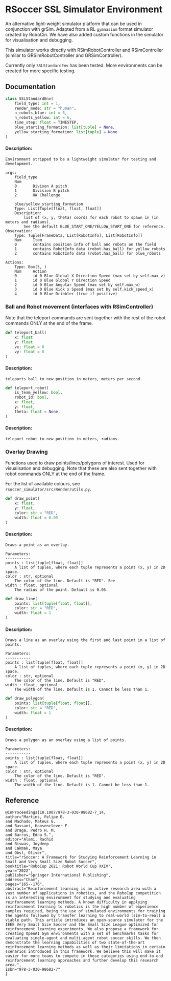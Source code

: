 # RSoccer SSL Simulator Environment

An alternative light-weight simulator platform that can be used in conjunction with grSim. Adapted from a RL `gymnasium` format simulator created by RoboCin. We have also added custom functions in the simulator for visualisation and debugging.

This simulator works directly with RSimRobotController and RSimController (similar to GRSimRobotController and GRSimController).

Currently only `SSLStandardEnv` has been tested. More environments can be created for more specific testing.

## Documentation

```python
class SSLStandardEnv(
    field_type: int = 1,
    render_mode: str = "human",
    n_robots_blue: int = 6,
    n_robots_yellow: int = 6,
    time_step: float = TIMESTEP,
    blue_starting_formation: list[tuple] = None,
    yellow_starting_formation: list[tuple] = None
)
```
#### Description:
    Environment stripped to be a lightweight simulator for testing and development.

    args:
        field_type
        Num
        0       Divison A pitch
        1       Division B pitch
        2       HW Challenge

        blue/yellow_starting_formation
        Type: List[Tuple[float, float, float]]
        Description:
            list of (x, y, theta) coords for each robot to spawn in (in meters and radians).
            See the default BLUE_START_ONE/YELLOW_START_ONE for reference.
    Observation:
        Type: Tuple[FrameData, List[RobotInfo], List[RobotInfo]]
        Num     Item
        0       contains position info of ball and robots on the field
        1       contains RobotInfo data (robot.has_ball) for yellow_robots
        2       contains RobotInfo data (robot.has_ball) for blue_robots

    Actions:
        Type: Box(5, )
        Num     Action
        0       id 0 Blue Global X Direction Speed (max set by self.max_v)
        1       id 0 Blue Global Y Direction Speed
        2       id 0 Blue Angular Speed (max set by self.max_w)
        3       id 0 Blue Kick x Speed (max set by self.kick_speed_x)
        4       id 0 Blue Dribbler (true if positive)

### Ball and Robot movement (interfaces with RSimController)

Note that the teleport commands are sent together with the rest of the robot commands ONLY at the end of the frame.

```python
def teleport_ball(
    x: float
    y: float
    vx: float = 0
    vy: float = 0
)
```
#### Description:
    teleports ball to new position in meters, meters per second.

```python
def teleport_robot(
    is_team_yellow: bool,
    robot_id: bool,
    x: float,
    y: float,
    theta: float = None,
)
```
#### Description:
    teleport robot to new position in meters, radians.

### Overlay Drawing

Functions used to draw points/lines/polygons of interest. Used for visualisation and debugging. Note that these are also sent together with robot commands ONLY at the end of the frame.

For the list of available colours, see `rsoccer_simulator/src/Render/utils.py`.

```python
def draw_point(
    x: float, 
    y: float, 
    color: str = "RED", 
    width: float = 0.05
)
```
#### Description:
    Draws a point as an overlay.

    Parameters:
    -----------
    points : list[tuple[float, float]]
        A list of tuples, where each tuple represents a point (x, y) in 2D space.
    color : str, optional
        The color of the line. Default is "RED". See 
    width : float, optional
        The radius of the point. Default is 0.05.

```python
def draw_line(
    points: list[tuple[float, float]],
    color: str = "RED", 
    width: float = 1
)
```
#### Description:
    Draws a line as an overlay using the first and last point in a list of points.

    Parameters:
    -----------
    points : list[tuple[float, float]]
        A list of tuples, where each tuple represents a point (x, y) in 2D space.
    color : str, optional
        The color of the line. Default is "RED".
    width : float, optional
        The width of the line. Default is 1. Cannot be less than 1.

```python
def draw_polygon(
    points: list[tuple[float, float]], 
    color: str = "RED", 
    width: float = 1
)
```
#### Description:
    Draws a polygon as an overlay using a list of points.

    Parameters:
    -----------
    points : list[tuple[float, float]]
        A list of tuples, where each tuple represents a point (x, y) in 2D space.
    color : str, optional
        The color of the line. Default is "RED".
    width : float, optional
        The width of the line. Default is 1. Cannot be less than 1.

## Reference

```
@InProceedings{10.1007/978-3-030-98682-7_14,
author="Martins, Felipe B.
and Machado, Mateus G.
and Bassani, Hansenclever F.
and Braga, Pedro H. M.
and Barros, Edna S.",
editor="Alami, Rachid
and Biswas, Joydeep
and Cakmak, Maya
and Obst, Oliver",
title="rSoccer: A Framework for Studying Reinforcement Learning in Small and Very Small Size Robot Soccer",
booktitle="RoboCup 2021: Robot World Cup XXIV",
year="2022",
publisher="Springer International Publishing",
address="Cham",
pages="165--176",
abstract="Reinforcement learning is an active research area with a vast number of applications in robotics, and the RoboCup competition is an interesting environment for studying and evaluating reinforcement learning methods. A known difficulty in applying reinforcement learning to robotics is the high number of experience samples required, being the use of simulated environments for training the agents followed by transfer learning to real-world (sim-to-real) a viable path. This article introduces an open-source simulator for the IEEE Very Small Size Soccer and the Small Size League optimized for reinforcement learning experiments. We also propose a framework for creating OpenAI Gym environments with a set of benchmarks tasks for evaluating single-agent and multi-agent robot soccer skills. We then demonstrate the learning capabilities of two state-of-the-art reinforcement learning methods as well as their limitations in certain scenarios introduced in this framework. We believe this will make it easier for more teams to compete in these categories using end-to-end reinforcement learning approaches and further develop this research area.",
isbn="978-3-030-98682-7"
}
```